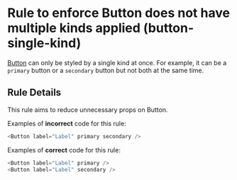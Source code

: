 # Rule to enforce Button does not have multiple kinds applied (button-single-kind)

[Button](https://v2.grommet.io/button) can only be styled by a single kind at once. For example, it can be a `primary` button or a `secondary` button but not both at the same time.

## Rule Details

This rule aims to reduce unnecessary props on Button.

Examples of **incorrect** code for this rule:

```js
<Button label="Label" primary secondary />
```

Examples of **correct** code for this rule:

```js
<Button label="Label" primary />
<Button label="Label" secondary />
```
